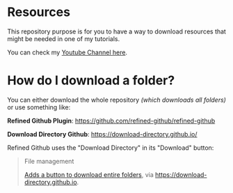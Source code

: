 # Resources

This repository purpose is for you to have a way to download resources that might be needed in one of my tutorials.

You can check my [Youtube Channel here](https://www.youtube.com/c/IndieWafflus).

# How do I download a folder?

You can either download the whole repository *(which downloads all folders)* or use something like:

**Refined Github Plugin**: https://github.com/refined-github/refined-github

**Download Directory Github**: https://download-directory.github.io/

Refined Github uses the "Download Directory" in its "Download" button:

> File management
> 
> [Adds a button to download entire folders](https://user-images.githubusercontent.com/1402241/35044451-fd3e2326-fbc2-11e7-82e1-61ec7bee612b.png), via https://download-directory.github.io.
